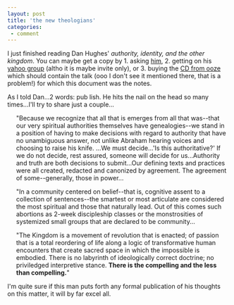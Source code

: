 ```yaml
---
layout: post
title: 'the new theologians'
categories:
 - comment
---
```


I just finished reading Dan Hughes' <i>authority, identity, and the other kingdom</i>. You can maybe get a copy by 1. asking <a href="http://www.theyblinked.com/blog/">him</a>, 2. getting on his <a href="http://groups.yahoo.com/group/theotherkingdom/">yahoo group</a> (altho it is maybe invite only), or 3. buying the <a href="http://www.theooze.com/soularize/resources.cfm">CD from ooze</a> which should contain the talk (ooo I don't see it mentioned there, that is a problem!) for which this document was the notes.



As I told Dan...2 words: pub lish. He hits the nail on the head so many times...I'll try to share just a couple...

<div style="margin-left: 20px;">"Because we recognize that all that is emerges from all that was--that our very spiritual authorities themselves have genealogies--we stand in a position of having to make decisions with regard to authority that have no unambiguous answer, not unlike Abraham hearing voices and choosing to raise his knife. ...We must decide...'Is this authoritative?' If we do not decide, rest assured, someone will decide for us...Authority and truth are both decisions to submit...Our defining texts and practices were all created, redacted and canonized by agreement. The agreement of some--generally, those in power...



"In a community centered on belief--that is, cognitive assent to a collection of sentences--the smartest or most articulate are considered the most spiritual and those that naturally lead. Out of this comes such abortions as 2-week discipleship classes or the monstrosities of systemized small groups that are declared to be community...



"The Kingdom is a movement of revolution that is enacted; of passion that is a total reordering of life along a logic of transformative human encounters that create sacred space in which the impossible is embodied. There is no labyrinth of ideologically correct doctrine; no priviledged interpretive stance. <b>There is the compelling and the less than compelling.</b>"</div>



I'm quite sure if this man puts forth any formal publication of his thoughts on this matter, it will by far excel all.